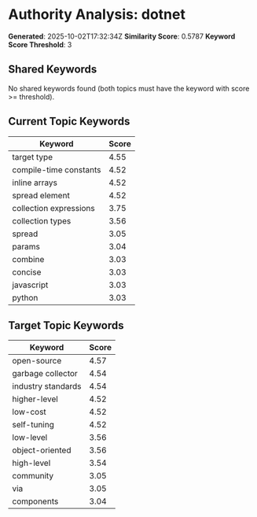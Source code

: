 # Authority Analysis: dotnet

**Generated**: 2025-10-02T17:32:34Z
**Similarity Score**: 0.5787
**Keyword Score Threshold**: 3

## Shared Keywords

No shared keywords found (both topics must have the keyword with score >= threshold).

## Current Topic Keywords

| Keyword | Score |
|---------|-------|
| target type | 4.55 |
| compile-time constants | 4.52 |
| inline arrays | 4.52 |
| spread element | 4.52 |
| collection expressions | 3.75 |
| collection types | 3.56 |
| spread | 3.05 |
| params | 3.04 |
| combine | 3.03 |
| concise | 3.03 |
| javascript | 3.03 |
| python | 3.03 |

## Target Topic Keywords

| Keyword | Score |
|---------|-------|
| open-source | 4.57 |
| garbage collector | 4.54 |
| industry standards | 4.54 |
| higher-level | 4.52 |
| low-cost | 4.52 |
| self-tuning | 4.52 |
| low-level | 3.56 |
| object-oriented | 3.56 |
| high-level | 3.54 |
| community | 3.05 |
| via | 3.05 |
| components | 3.04 |

